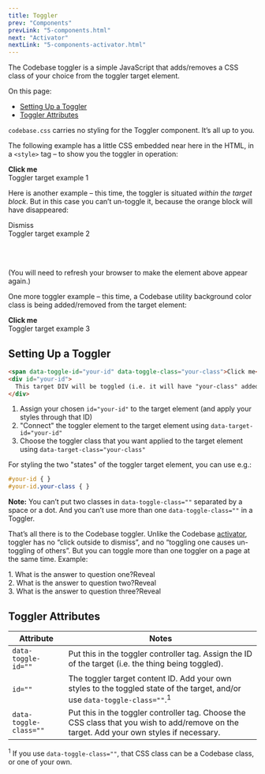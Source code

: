 ```yaml
---
title: Toggler
prev: "Components"
prevLink: "5-components.html"
next: "Activator"
nextLink: "5-components-activator.html"
---
```


<p class="h4 thin">The Codebase toggler is a simple JavaScript that adds/removes a CSS class of your choice from the toggler target element.</p>

<div class="on-page-toc b-thin rounded mb-3e py-1e">
  <p class="mx-2e my-1e">On this page:</p>
  <ul class="menu">
    <li class="menu-item"><a href="#form-elements-as-full-width-blocks">Setting Up a Toggler</a></li>
    <li class="menu-item"><a href="#toggler-attributes">Toggler Attributes</a></li>
  </ul>
</div>

`codebase.css` carries no styling for the Toggler component. It’s all up to you.

The following example has a little CSS embedded near here in the HTML, in a `<style>` tag – to show you the toggler in operation:

<style>
  #toggle-ex-1 {
    transition: all 1s;
  }
  #toggle-ex-1.is-toggled {
    letter-spacing: 5px;
    background: yellow;
  }  
</style>

<div class="flexbox flexbox-gap mb-3e">
  <div><b class="btn btn-lg primary" data-toggle-id="toggle-ex-1" data-toggle-class="is-toggled">Click me</b></div>
  <div class="b-thin b-thin p-block" id="toggle-ex-1">Toggler target example 1</div>
</div>

Here is another example – this time, the toggler is situated _within the target block_. But in this case you can’t un-toggle it, because the orange block will have disappeared:

<style>
  #toggle-ex-2 {
    height: 72px;
    margin-bottom: 1.5rem;
    transition: all 0.6s;
  }
  #toggle-ex-2.is-toggled {
    height: 0;
    margin-bottom: 0;
    overflow: hidden;
  }
  [data-toggle-id="toggle-ex-2"]:hover {
    cursor: pointer
  }
  [data-toggle-id="toggle-ex-2"].is-toggled {
    display: none
  }  
</style>

<div class="bl-heavy warning" id="toggle-ex-2">
  <span class="float-right p-1e" data-toggle-id="toggle-ex-2" data-toggle-class="is-toggled">Dismiss <span class="fas fa-times"></span>
  </span>
  <div class="p-3e">Toggler target example 2</div>
</div>

(You will need to refresh your browser to make the element above appear again.)

One more toggler example – this time, a Codebase utility background color class is being added/removed from the target element:

<div class="flexbox flexbox-gap mb-3e">
  <div><b class="btn success" data-toggle-id="toggle-ex-3" data-toggle-class="success">Click me</b></div>
  <div class="b-thin b-thin p-block" id="toggle-ex-3">Toggler target example 3</div>
</div>

## Setting Up a Toggler

```HTML
<span data-toggle-id="your-id" data-toggle-class="your-class">Click me</span>
<div id="your-id">
  This target DIV will be toggled (i.e. it will have "your-class" added/removed)
</div>
```

1. Assign your chosen `id="your-id"` to the target element (and apply your styles through that ID)
2. "Connect" the toggler element to the target element using `data-target-id="your-id"`
3. Choose the toggler class that you want applied to the target element using `data-target-class="your-class"`

For styling the two "states" of the toggler target element, you can use e.g.:

```CSS
#your-id { }
#your-id.your-class { }
```

<p class="bg-theme-2 p-2e"><b>Note:</b> You can’t put two classes in <code class="b-thin">data-toggle-class=""</code> separated by a space or a dot. And you can’t use more than one <code class="b-thin">data-toggle-class=""</code> in a Toggler.</p>

That’s all there is to the Codebase toggler. Unlike the Codebase [activator](../5-components/activator.html), toggler has no “click outside to dismiss”, and no “toggling one causes un-toggling of others”. But you can toggle more than one toggler on a page at the same time. Example:

<style>
  [data-toggle-id="ex-q1"],
  [data-toggle-id="ex-q2"],
  [data-toggle-id="ex-q3"] {
    position: relative;
    margin: -0.25rem;
  }
  #ex-q1,
  #ex-q2,
  #ex-q3 {
    height: 0;
    padding: 0 0.5rem;
    transition: all 0.3s;
    overflow: hidden;
  }
  #ex-q1.is-toggled,
  #ex-q2.is-toggled,
  #ex-q3.is-toggled {
    height: 3em;
    //border-top: 0.0625rem solid #d5d5d5;
    padding: 1rem 0.5rem 0;
  }
</style>

<div class="b-thin bb-0 mb-3e">
  <div class="p-1e">
    1. What is the answer to question one?
    <span class="float-right btn small caret-down" data-toggle-id="ex-q1" data-toggle-class="is-toggled">Reveal</span>
  </div>

  <div id="ex-q1" class="bb-thin">
    Answer to question one.
  </div>

  <div class="p-1e">
    2. What is the answer to question two?
    <span class="float-right btn small caret-down" data-toggle-id="ex-q2" data-toggle-class="is-toggled">Reveal</span>
  </div>

  <div id="ex-q2" class="bb-thin">
    Answer to question two.
  </div>

  <div class="p-1e">
    3. What is the answer to question three?
    <span class="float-right btn small caret-down" data-toggle-id="ex-q3" data-toggle-class="is-toggled">Reveal</span>
  </div>

  <div id="ex-q3" class="bb-thin">
    Answer to question Three.
  </div>
</div>

## Toggler Attributes

<table class="table">
  <thead>
    <tr>
      <th>Attribute</th>
      <th>Notes</th>
    </tr>
  </thead>
  <tbody>
    <tr>
      <td><code>data-toggle-id=""</code></td>
      <td>Put this in the toggler controller tag. Assign the ID of the target (i.e. the thing being toggled).</td>
    </tr>
    <tr>
      <td><code>id=""</code></td>
      <td>The toggler target content ID. Add your own styles to the toggled state of the target, and/or use <code class="nowrap">data-toggle-class=""</code>.<sup>1</sup></td>
    </tr>
    <tr>
      <td><code class="nowrap">data-toggle-class=""</code></td>
      <td>Put this in the toggler controller tag. Choose the CSS class that you wish to add/remove on the target. Add your own styles if necessary.</td>
    </tr>
  </tbody>
</table>

<sup>1</sup> If you use `data-toggle-class=""`, that CSS class can be a Codebase class, or one of your own.
